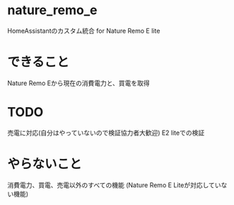 # nature_remo_e
HomeAssistantのカスタム統合 for Nature Remo E lite

# できること
Nature Remo Eから現在の消費電力と、買電を取得

# TODO
売電に対応(自分はやっていないので検証協力者大歓迎)
E2 liteでの検証

# やらないこと
消費電力、買電、売電以外のすべての機能
(Nature Remo E Liteが対応していない機能)
